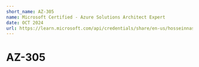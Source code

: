 ```yaml
---
short_name: AZ-305
name: Microsoft Certified - Azure Solutions Architect Expert
date: OCT 2024
url: https://learn.microsoft.com/api/credentials/share/en-us/hosseinnassiri/6CC7EF316792E746?sharingId=6BE52B73542AB83C
---
```


# AZ-305
